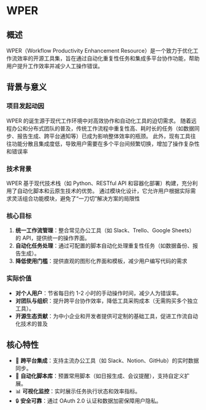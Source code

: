 # WPER

## 概述
WPER（Workflow Productivity Enhancement Resource）是一个致力于优化工作流效率的开源工具集，旨在通过自动化重复性任务和集成多平台协作功能，帮助用户提升工作效率并减少人工操作错误。

## 背景与意义
### 项目发起动因
WPER 的诞生源于现代工作环境中对高效协作和自动化工具的迫切需求。
随着远程办公和分布式团队的普及，传统工作流程中重复性高、耗时长的任务（如数据同步、报告生成、跨平台通知等）已成为影响整体效率的瓶颈。
此外，现有工具往往功能分散且集成度低，导致用户需要在多个平台间频繁切换，增加了操作复杂性和错误率

### 技术背景
WPER 基于现代技术栈（如 Python、RESTful API 和容器化部署）构建，充分利用了自动化脚本和云原生技术的优势。
通过模块化设计，它允许用户根据实际需求灵活组合功能模块，避免了“一刀切”解决方案的局限性

### 核心目标
1. **统一工作流管理**：整合常见办公工具（如 Slack、Trello、Google Sheets）的 API，提供统一的操作界面。
2. **自动化任务处理**：通过可配置的脚本自动化处理重复性任务（如数据备份、报告生成）。
3. **降低使用门槛**：提供直观的图形化界面和模板，减少用户编写代码的需求

### 实际价值
- **对个人用户**：节省每日约 1-2 小时的手动操作时间，减少人为错误率。
- **对团队与组织**：提升跨平台协作效率，降低工具采购成本（无需购买多个独立工具）。
- **开源生态贡献**：为中小企业和开发者提供可定制的基础工具，促进工作流自动化技术的普及

## 核心特性
- 🔄 **跨平台集成**：支持主流办公工具（如 Slack、Notion、GitHub）的实时数据同步。
- 🤖 **自动化脚本库**：预置常用脚本（如日报生成、会议提醒），支持自定义扩展。
- 📊 **可视化监控**：实时展示任务执行状态和效率指标。
- 🔒 **安全可靠**：通过 OAuth 2.0 认证和数据加密保障用户隐私。
